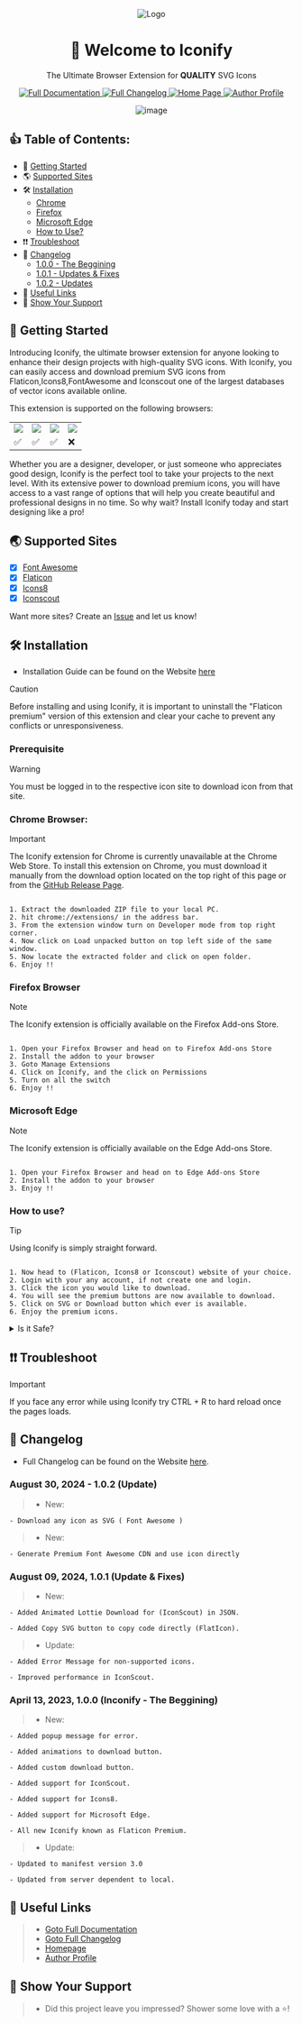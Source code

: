 <div align = "center">

![Logo](https://kyutefox.com/resources/assets/img/logo.png)

<h1>👋 Welcome to Iconify</h1>

The Ultimate Browser Extension for **QUALITY** SVG Icons

<p align="center">
  <a href="https://kyutefox.com/products/iconify-browser-extension">
    <img src="https://img.shields.io/badge/Full-Documentation-blue.svg" alt="Full Documentation">
  </a>
  <a href="https://kyutefox.com/changelog/iconify-browser-extension">
     <img src="https://img.shields.io/badge/Full-Changelog-yellow.svg" alt="Full Changelog">
  </a>
  <a href="https://kyutefox.com/">
    <img src="https://img.shields.io/badge/Home-Page-orange.svg" alt="Home Page">
  </a>
  <a href="https://github.com/razoo-choudhary">
    <img src="https://img.shields.io/badge/Author-Profile-purple.svg" alt="Author Profile">
  </a>
</p>

![image](https://github.com/Zemerik/Iconify/assets/133865660/d753c1bf-8ae0-4ed1-b66b-7c322369156a)


</div>

## 👍 Table of Contents:

- 🚀 [Getting Started](https://github.com/Zemerik/Iconify?tab=readme-ov-file#-getting-started)
- 🌎 [Supported Sites](https://github.com/Zemerik/Iconify?tab=readme-ov-file#-supported-sites)
- 🛠️ [Installation](https://github.com/Zemerik/Iconify?tab=readme-ov-file#%EF%B8%8F-installation)
    - [Chrome](https://github.com/Zemerik/Iconify?tab=readme-ov-file#%EF%B8%8F-installation)
    - [Firefox](https://github.com/Zemerik/Iconify?tab=readme-ov-file#%EF%B8%8F-installation)
    - [Microsoft Edge](https://github.com/Zemerik/Iconify?tab=readme-ov-file#%EF%B8%8F-installation)
    - [How to Use?](https://github.com/Zemerik/Iconify?tab=readme-ov-file#%EF%B8%8F-installation)
- ❗❗ [Troubleshoot](https://github.com/Zemerik/Iconify?tab=readme-ov-file#-troubleshoot)
- 📃 [Changelog](https://github.com/Zemerik/Iconify?tab=readme-ov-file#-changelog)
    - [1.0.0 - The Beggining](https://github.com/Zemerik/Iconify?tab=readme-ov-file#april-13-2023-100-inconify---the-beggining)
    - [1.0.1 - Updates & Fixes](https://github.com/Zemerik/Iconify?tab=readme-ov-file#august-09-2024-101-update--fixes)
    - [1.0.2 - Updates](https://github.com/Zemerik/Iconify?tab=readme-ov-file#august-09-2024-101-update--fixes)
- 🔗 [Useful Links](https://github.com/Zemerik/Iconify?tab=readme-ov-file#-useful-links)
- 🤝 [Show Your Support](https://github.com/Zemerik/Iconify?tab=readme-ov-file#-show-your-support)

## 🚀 Getting Started

<div style="font-size:14px;">
  <p>Introducing Iconify, the ultimate browser extension for anyone looking to enhance their design projects with high-quality SVG icons. With Iconify, you can easily access and download premium SVG icons from Flaticon,Icons8,FontAwesome and Iconscout one of the largest databases of vector icons available online.</p>

<p>This extension is supported on the following browsers:</p>

<table>
  <tr>
    <td>
      <img src = "https://kyutefox.com/resources/assets/logos/chrome.png" />
    </td>
    <td>
      <img src = "https://kyutefox.com/resources/assets/logos/firefox.png" />
    </td>
    <td>
      <img src = "https://kyutefox.com/resources/assets/logos/microsoft.png" />
    </td>
    <td>
      <img src = "https://kyutefox.com/resources/assets/logos/safari.png" />
    </td>
  </tr>
  <tr>
    <td>
      ✅
    </td>
    <td>
      ✅
    </td>
    <td>
      ✅
    </td>
    <td>
      ❌
    </td>
  </tr>
</table>

<p>Whether you are a designer, developer, or just someone who appreciates good design, Iconify is the perfect tool to take your projects to the next level. With its extensive power to download premium icons, you will have access to a vast range of options that will help you create beautiful and professional designs in no time. So why wait? Install Iconify today and start designing like a pro!</p>
</div>

## 🌏 Supported Sites

-  [x] [Font Awesome](https://fontawesome.com/)
-  [x] [Flaticon](https://flaticon.com)
-  [x] [Icons8](https://icons8.com)
-  [x] [Iconscout](https://iconscout.com/)

Want more sites? Create an [Issue](https://github.com/Kyutefox/Iconify/issues) and let us know!

## 🛠️ Installation

- Installation Guide can be found on the Website [here](https://kyutefox.com/products/iconify-browser-extension#installation-1)

> [!Caution]
> Before installing and using Iconify, it is important to uninstall the "Flaticon premium" version of this extension and clear your cache to prevent any conflicts or unresponsiveness.


### Prerequisite

> [!Warning]
> You must be logged in to the respective icon site to download icon from that site.

### Chrome Browser: 

> [!Important]
> The Iconify extension for Chrome is currently unavailable at the Chrome Web Store. To install this extension on Chrome, you must download it manually from the download option located on the top right of this page or from the [GitHub Release Page](https://github.com/kyutefox/Iconify/releases).

```

1. Extract the downloaded ZIP file to your local PC.
2. hit chrome://extensions/ in the address bar.
3. From the extension window turn on Developer mode from top right corner.
4. Now click on Load unpacked button on top left side of the same window.
5. Now locate the extracted folder and click on open folder.
6. Enjoy !!

```


### Firefox Browser

> [!Note]
> The Iconify extension is officially available on the Firefox Add-ons Store.

```

1. Open your Firefox Browser and head on to Firefox Add-ons Store
2. Install the addon to your browser
3. Goto Manage Extensions
4. Click on Iconify, and the click on Permissions
5. Turn on all the switch
6. Enjoy !!

```

### Microsoft Edge

> [!Note]
> The Iconify extension is officially available on the Edge Add-ons Store.

```

1. Open your Firefox Browser and head on to Edge Add-ons Store
2. Install the addon to your browser
3. Enjoy !!

```

### How to use?

> [!Tip]
> Using Iconify is simply straight forward.

```

1. Now head to (Flaticon, Icons8 or Iconscout) website of your choice.
2. Login with your any account, if not create one and login.
3. Click the icon you would like to download.
4. You will see the premium buttons are now available to download.
5. Click on SVG or Download button which ever is available.
6. Enjoy the premium icons.

```


<details close>
  <summary>
    Is it Safe?
  </summary>

<br>

If you're concerned about the safety of using Iconify, you'll be pleased to know that the extension is 100% safe and secure to use. The extension does not track any of your browser data or any other personal information, so you can browse and download premium SVG icons with complete peace of mind.


The way Iconify works is by replacing your non-premium account token with a premium token from the server when you click on the SVG button. This token is then used to send a request to the respective icon server, which returns the icon as if you were a premium user. The extension then parses the icon and creates a downloadable icon in SVG format.

Aside from this process, the extension does not do anything else that might raise security concerns. You can use Iconify knowing that your data and personal information are completely safe.

In conclusion, Iconify is a safe and secure extension that provides premium SVG icons for your design projects. With its user-friendly interface and seamless integration with Flaticon's server, you can browse, search, and download premium icons with ease and confidence.

</details>

## ❗❗ Troubleshoot

> [!Important]
> If you face any error while using Iconify try CTRL + R to hard reload once the pages loads.

## 📃 Changelog

- Full Changelog can be found on the Website [here](https://kyutefox.com/changelog/iconify-browser-extension). 

### August 30, 2024 - 1.0.2 (Update)

> - New:

    - Download any icon as SVG ( Font Awesome )

> - New:

    - Generate Premium Font Awesome CDN and use icon directly

### August 09, 2024, 1.0.1 (Update & Fixes)

> - New:

    - Added Animated Lottie Download for (IconScout) in JSON.

    - Added Copy SVG button to copy code directly (FlatIcon).

> - Update:

    - Added Error Message for non-supported icons.

    - Improved performance in IconScout.

### April 13, 2023, 1.0.0 (Inconify - The Beggining)

> - New:

    - Added popup message for error.

    - Added animations to download button.

    - Added custom download button.

    - Added support for IconScout.

    - Added support for Icons8.

    - Added support for Microsoft Edge.

    - All new Iconify known as Flaticon Premium.

> - Update:

    - Updated to manifest version 3.0

    - Updated from server dependent to local.
## 🔗 Useful Links

> - <a href="https://kyutefox.com/products/iconify-browser-extension">Goto Full Documentation</a>
> - <a href="https://kyutefox.com/changelog/iconify-browser-extension">Goto Full Changelog</a>
> - <a href="https://kyutefox.com/">Homepage</a>
> - <a href="https://github.com/razoo-choudhary">Author Profile</a>

## 🤝 Show Your Support

> - <p style="font-size:14px;">Did this project leave you impressed? Shower some love with a ⭐️!</p>

